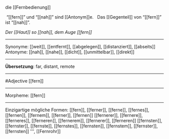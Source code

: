 die [[Fernbedienung]]

 “[[fern]]” und “[[nah]]” sind [[Antonym]]e.
  Das [[Gegenteil]] von “[[fern]]” ist “[[nah]]”.


*Der [[Haut]] so [[nah]], dem Auge [[fern]]*  

---
Synonyme: [[weit]], [[entfernt]], [[abgelegen]], [[distanziert]], [[abseits]]
Antonyme: [[nah]], [[nahe]], [[dicht]], [[unmittelbar]], [[direkt]]

---
**Übersetzung**:
far, distant, remote

---
#Adjective [[fern]]

---
Morpheme:
[[fern]]

---


Einzigartige mögliche Formen: 
[[fern]], [[ferner]], [[ferne]], [[fernes]], [[fernen]], [[fernem]], [[ferner]], [[fernen]]
[[fernerer]], [[fernere]], [[ferneres]], [[ferneren]], [[fernerem]], [[fernerer]], [[ferneren]]
[[fernsten]], [[fernster]], [[fernste]], [[fernstes]], [[fernsten]], [[fernstem]], [[fernster]], [[fernsten]]
''', [[Fernrohr]]